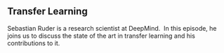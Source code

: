 ## Transfer Learning

<p class="p1"><span class="s1">Sebastian Ruder </span><span class="s1">is a research scientist at DeepMind.<span class="Apple-converted-space"> </span> In this episode, he joins us to discuss the state of the art in transfer learning and his contributions to it.</span>
